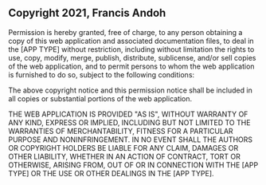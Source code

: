 ## Copyright 2021, Francis Andoh



Permission is hereby granted, free of charge, to any person obtaining a copy of this web application and associated documentation files, to deal in the [APP TYPE] without restriction, including without limitation the rights to use, copy, modify, merge, publish, distribute, sublicense, and/or sell copies of the web application, and to permit persons to whom the web application is furnished to do so, subject to the following conditions:

The above copyright notice and this permission notice shall be included in all copies or substantial portions of the web application.

THE WEB APPLICATION  IS PROVIDED "AS IS", WITHOUT WARRANTY OF ANY KIND, EXPRESS OR IMPLIED, INCLUDING BUT NOT LIMITED TO THE WARRANTIES OF MERCHANTABILITY, FITNESS FOR A PARTICULAR PURPOSE AND NONINFRINGEMENT. IN NO EVENT SHALL THE AUTHORS OR COPYRIGHT HOLDERS BE LIABLE FOR ANY CLAIM, DAMAGES OR OTHER LIABILITY, WHETHER IN AN ACTION OF CONTRACT, TORT OR OTHERWISE, ARISING FROM, OUT OF OR IN CONNECTION WITH THE [APP TYPE] OR THE USE OR OTHER DEALINGS IN THE [APP TYPE].
